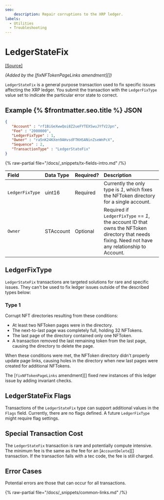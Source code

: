 ```yaml
---
seo:
    description: Repair corruptions to the XRP ledger.
labels:
  - Utilities
  - Troubleshooting
---
```

# LedgerStateFix
[[Source]](https://github.com/XRPLF/rippled/blob/master/src/xrpld/app/tx/detail/LedgerStateFix.cpp "Source")

_(Added by the [fixNFTokenPageLinks amendment][])_

`LedgerStateFix` is a general purpose transaction used to fix specific issues affecting the XRP ledger. You submit the transaction with the `LedgerFixType` value set to indicate the particular  error state to correct.

## Example {% $frontmatter.seo.title %} JSON

```json
{
   "Account" : "rf1BiGeXwwQoi8Z2ueFYTEXSwuJYfV2Jpn",
   "Fee" : "2000000",
   "LedgerFixType" : 1,
   "Owner" : "ra5nK24KXen9AHvsdFTKHSANinZseWnPcX",
   "Sequence" : 2,
   "TransactionType" : "LedgerStateFix"
}
```

{% raw-partial file="/docs/_snippets/tx-fields-intro.md" /%}

| Field | Data Type  | Required? | Description |
|:------|:-----------|:----------|:------------|
| `LedgerFixType` | uint16 | Required | Currently the only type is _1_, which fixes the NFToken directory for a single account. |
| `Owner` | STAccount | Optional | Required if `LedgerFixType` == _1_, the account ID that owns the NFToken directory that needs fixing. Need not have any relationship to Account. |


## LedgerFixType

`LedgerStateFix` transactions are targeted solutions for rare and specific issues. They can't be used to fix ledger issues outside of the described types below:

### Type 1

Corrupt NFT directories resulting from these conditions:

- At least two NFToken pages were in the directory.
- The next-to-last page was completely full, holding 32 NFTokens.
- The last page of the directory contained only one NFToken.
- A transaction removed the last remaining token from the last page, causing the directory to delete the page.

When these conditions were met, the NFToken directory didn't properly update page links, causing holes in the directory when new last pages were created for additional NFTokens.

The [`fixNFTokenPageLinks` amendment][] fixed new instances of this ledger issue by adding invariant checks.


## LedgerStateFix Flags

Transactions of the `LedgerStateFix` type can support additional values in the `Flags` field. Currently, there are no flags defined. A future `LedgerFixType` might require flag settings.


## Special Transaction Cost

The `LedgerStateFix` transaction is rare and potentially compute intensive. The minimum fee is the same as the fee for an [`AccountDelete`][] transaction. If the transaction fails with a tec code, the fee is still charged.


## Error Cases

Potential errors are those that can occur for all transactions.

{% raw-partial file="/docs/_snippets/common-links.md" /%}